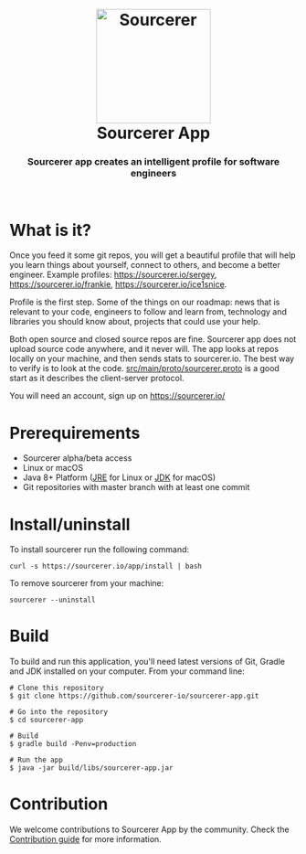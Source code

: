 <h1 align="center">
  <br>
  <a href="https://sourcerer.io"><img src="https://user-images.githubusercontent.com/29913247/31576516-0ce3e9ae-b105-11e7-9a8b-89f96bd44a3d.png" alt="Sourcerer" width="200"></a>
  <br>
  Sourcerer App
  <br>
</h1>

<h3 align="center">
  Sourcerer app creates an intelligent profile for software engineers
</h3>
<br>

What is it?
===========

Once you feed it some git repos, you will get a beautiful profile that will help
you learn things about yourself, connect to others, and become a better
engineer. Example profiles: <https://sourcerer.io/sergey>,
<https://sourcerer.io/frankie>, <https://sourcerer.io/ice1snice>.

Profile is the first step. Some of the things on our roadmap:
news that is relevant to your code, engineers to follow and learn from,
technology and libraries you should know about, projects
that could use your help.

Both open source and closed source repos are fine. Sourcerer app does not upload
source code anywhere, and it never will. The app looks at repos locally on your
machine, and then sends stats to sourcerer.io. The best way to verify is to
look at the code. [src/main/proto/sourcerer.proto](https://github.com/sourcerer-io/sourcerer-app/blob/develop/src/main/proto/sourcerer.proto)
is a good start as it describes the client-server protocol.

You will need an account, sign up on <https://sourcerer.io/>

Prerequirements
=================

* Sourcerer alpha/beta access
* Linux or macOS
* Java 8+ Platform ([JRE](http://www.oracle.com/technetwork/java/javase/downloads/jre8-downloads-2133155.html) for Linux or [JDK](http://www.oracle.com/technetwork/java/javase/downloads/jdk8-downloads-2133151.html) for macOS)
* Git repositories with master branch with at least one commit

Install/uninstall
=================

To install sourcerer run the following command:

```
curl -s https://sourcerer.io/app/install | bash
```

To remove sourcerer from your machine:

```
sourcerer --uninstall
```

Build
=====

To build and run this application, you'll need latest versions of Git, Gradle and JDK installed on your computer. From your command line:

```
# Clone this repository
$ git clone https://github.com/sourcerer-io/sourcerer-app.git

# Go into the repository
$ cd sourcerer-app

# Build
$ gradle build -Penv=production

# Run the app
$ java -jar build/libs/sourcerer-app.jar
```

Contribution
============

We welcome contributions to Sourcerer App by the community. Check the [Contribution guide](https://github.com/sourcerer-io/sourcerer-app/blob/master/CONTRIBUTING.md) for more information.
